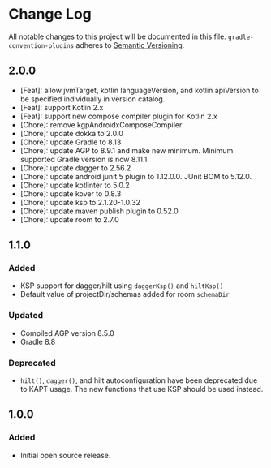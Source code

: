 # Change Log

All notable changes to this project will be documented in this file.
`gradle-convention-plugins` adheres to [Semantic Versioning](https://semver.org/).

## 2.0.0
- [Feat]: allow jvmTarget, kotlin languageVersion, and kotlin apiVersion to be specified individually in version catalog.
- [Feat]: support Kotlin 2.x
- [Feat]: support new compose compiler plugin for Kotlin 2.x
- [Chore]: remove kgpAndroidxComposeCompiler
- [Chore]: update dokka to 2.0.0
- [Chore]: update Gradle to 8.13
- [Chore]: update AGP to 8.9.1 and make new minimum. Minimum supported Gradle version is now 8.11.1.
- [Chore]: update dagger to 2.56.2
- [Chore]: update android junit 5 plugin to 1.12.0.0. JUnit BOM to 5.12.0.
- [Chore]: update kotlinter to 5.0.2
- [Chore]: update kover to 0.8.3
- [Chore]: update ksp to 2.1.20-1.0.32
- [Chore]: update maven publish plugin to 0.52.0
- [Chore]: update room to 2.7.0

## 1.1.0

### Added

- KSP support for dagger/hilt using `daggerKsp()` and `hiltKsp()`
- Default value of projectDir/schemas added for room `schemaDir`

### Updated

- Compiled AGP version 8.5.0
- Gradle 8.8

### Deprecated
- `hilt()`, `dagger()`, and hilt autoconfiguration have been deprecated due to KAPT usage. The new functions that use KSP should be used instead.

## 1.0.0

### Added

- Initial open source release.
